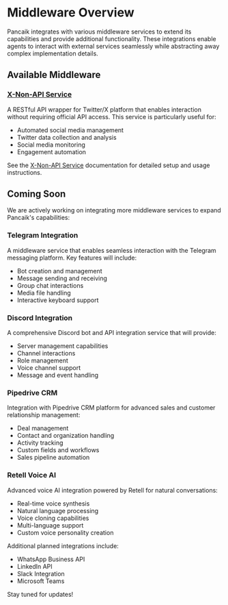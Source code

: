 # Middleware Overview

Pancaik integrates with various middleware services to extend its capabilities and provide additional functionality. These integrations enable agents to interact with external services seamlessly while abstracting away complex implementation details.

## Available Middleware

### [X-Non-API Service](x-non-api.md)

A RESTful API wrapper for Twitter/X platform that enables interaction without requiring official API access. This service is particularly useful for:

- Automated social media management
- Twitter data collection and analysis
- Social media monitoring
- Engagement automation

See the [X-Non-API Service](x-non-api.md) documentation for detailed setup and usage instructions.

## Coming Soon

We are actively working on integrating more middleware services to expand Pancaik's capabilities:

### Telegram Integration

A middleware service that enables seamless interaction with the Telegram messaging platform. Key features will include:

- Bot creation and management
- Message sending and receiving
- Group chat interactions
- Media file handling
- Interactive keyboard support

### Discord Integration

A comprehensive Discord bot and API integration service that will provide:

- Server management capabilities
- Channel interactions
- Role management
- Voice channel support
- Message and event handling

### Pipedrive CRM

Integration with Pipedrive CRM platform for advanced sales and customer relationship management:

- Deal management
- Contact and organization handling
- Activity tracking
- Custom fields and workflows
- Sales pipeline automation

### Retell Voice AI

Advanced voice AI integration powered by Retell for natural conversations:

- Real-time voice synthesis
- Natural language processing
- Voice cloning capabilities
- Multi-language support
- Custom voice personality creation

Additional planned integrations include:
- WhatsApp Business API
- LinkedIn API
- Slack Integration
- Microsoft Teams

Stay tuned for updates! 